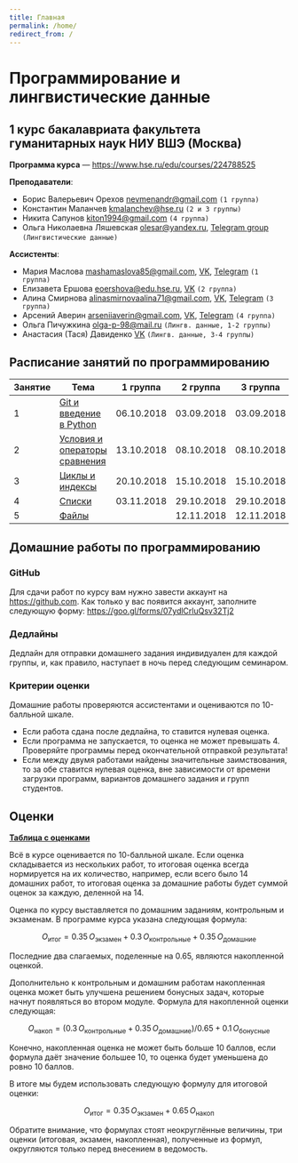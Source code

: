 ```yaml
---
title: Главная
permalink: /home/
redirect_from: /
---
```


# Программирование и лингвистические данные

## 1 курс бакалавриата факультета гуманитарных наук НИУ ВШЭ (Москва)

**Программа курса** — <https://www.hse.ru/edu/courses/224788525>

**Преподаватели**:
* Борис Валерьевич Орехов <nevmenandr@gmail.com> `(1 группа)`
* Константин Маланчев <kmalanchev@hse.ru> `(2 и 3 группы)`
* Никита Сапунов <kiton1994@gmail.com> `(4 группа)`
* Ольга Николаевна Ляшевская <olesar@yandex.ru>, [Telegram group](https://t.me/joinchat/GOaNBw-9-ud_qH8zgWmBVA) `(Лингвистические данные)`

**Ассистенты**:
* Мария Маслова <mashamaslova85@gmail.com>, [VK](https://vk.com/hesitantshade),  [Telegram](https://t.me/arstotrix) `(1 группа)`
* Елизавета Ершова <eoershova@edu.hse.ru>, [VK](https://vk.com/42whereismytea42) `(2 группа)`
* Алина Смирнова <alinasmirnovaalina71@gmail.com>, [VK](https://vk.com/id85845315), [Telegram](https://t.me/Kamenshchik) `(3 группа)`
* Арсений Аверин <arseniiaverin@gmail.com>, [VK](https://vk.com/arsenitheunicorn), [Telegram](https://t.me/arsenitheunicorn) `(4 группа)`
* Ольга Пичужкина <olga-p-98@mail.ru> `(Лингв. данные, 1-2 группы)`
* Анастасия (Тася) Давиденко [VK](https://vk.com/tasya_davidenko) `(Лингв. данные, 3-4 группы)`

## Расписание занятий по программированию

|Занятие|Тема|1 группа|2 группа|3 группа|4 группа|
|-------|----|--------|--------|--------|--------|
|1|[Git и введение в Python](/01/)|06.10.2018|03.09.2018|03.09.2018|05.09.2018|
|2|[Условия и операторы сравнения](/02/)|13.10.2018|08.10.2018|08.10.2018|10.10.2018|
|3|[Циклы и индексы](/03/)|20.10.2018|15.10.2018|15.10.2018|17.10.2018|
|4|[Списки](/04/)|03.11.2018|29.10.2018|29.10.2018|31.10.2018|
|5|[Файлы](/05/)||12.11.2018|12.11.2018|6.11.2018|


## Домашние работы по программированию

### GitHub

Для сдачи работ по курсу вам нужно завести аккаунт на <https://github.com>. Как только у вас появится аккаунт, заполните следующую форму: <https://goo.gl/forms/07ydlCrluQsv32Tj2>

### Дедлайны
Дедлайн для отправки домашнего задания индивидуален для каждой группы, и, как правило, наступает в ночь перед следующим семинаром.

### Критерии оценки
Домашние работы проверяются ассистентами и оцениваются по 10-балльной шкале.

- Если работа сдана после дедлайна, то ставится нулевая оценка.
- Если программа не запускается, то оценка не может превышать 4. Проверяйте программы перед окончательной отправкой результата!
- Если между двумя работами найдены значительные заимствования, то за обе ставится нулевая оценка, вне зависимости от времени загрузки программ, вариантов домашнего задания и групп студентов.


## Оценки

**[Таблица с оценками](https://docs.google.com/spreadsheets/d/1Ps6RB8BAySe7ab_wEAcPmcJ7bDCDDzj9ZK_SoX1CONo)**

Всё в курсе оценивается по 10-балльной шкале.
Если оценка складывается из нескольких работ, то итоговая оценка всегда нормируется на их количество, например, если всего было 14 домашних работ, то итоговая оценка за домашние работы будет суммой оценок за каждую, деленной на 14.

Оценка по курсу выставляется по домашним заданиям, контрольным и экзаменам.
В программе курса указана следующая формула:

$$O_\mathrm{итог} = 0.35\, O_\mathrm{экзамен} + 0.3\, O_\mathrm{контрольные} + 0.35\, O_\mathrm{домашние}$$

Последние два слагаемых, поделенные на 0.65, являются накопленной оценкой.

Дополнительно к контрольным и домашним работам накопленная оценка может быть улучшена решением бонусных задач, которые начнут появляться во втором модуле.
Формула для накопленной оценки следующая:

$$O_\mathrm{накоп} = (0.3\, O_\mathrm{контрольные} + 0.35\, O_\mathrm{домашние}) / 0.65 + 0.1\, O_\mathrm{бонусные}$$

Конечно, накопленная оценка не может быть больше 10 баллов, если формула даёт значение большее 10, то оценка будет уменьшена до ровно 10 баллов.

В итоге мы будем использовать следующую формулу для итоговой оценки:

$$O_\mathrm{итог} = 0.35\, O_\mathrm{экзамен} + 0.65\, O_\mathrm{накоп}$$

Обратите внимание, что формулах стоят неокруглённые величины, три оценки (итоговая, экзамен, накопленная), полученные из формул, округляются только перед внесением в ведомость.
